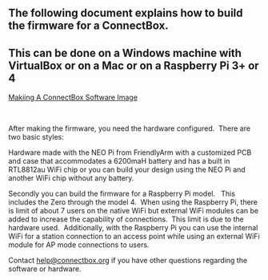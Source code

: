 <h2>The following document explains how to build the firmware for a ConnectBox.</h2>
<h2>This can be done on a Windows machine with VirtualBox or on a Mac or on a Raspberry Pi 3+ or 4</h2>
<a href="https://github.com/ConnectBox/connectbox-pi/blob/master/docs/making_an_image.md">Makiing A ConnectBox Software Image</a>

&nbsp;

After making the firmware, you need the hardware configured.  There are two basic styles:

Hardware made with the NEO Pi from FriendlyArm with a customized PCB and case that accommodates a 6200maH battery and has a built in RTL8812au WiFi chip or you can build your design using the NEO Pi and another WiFi chip without any battery.

Secondly you can build the firmware for a Raspberry Pi model.   This includes the Zero through the model 4.  When using the Raspberry Pi, there is limit of about 7 users on the native WiFi but external WiFi modules can be added to increase the capability of connections.  This limit is due to the hardware used.  Additionally, with the Raspberry Pi you can use the internal WiFi for a station connection to an access point while using an external WiFi module for AP mode connections to users.

Contact help@connectbox.org if you have other questions regarding the software or hardware.
